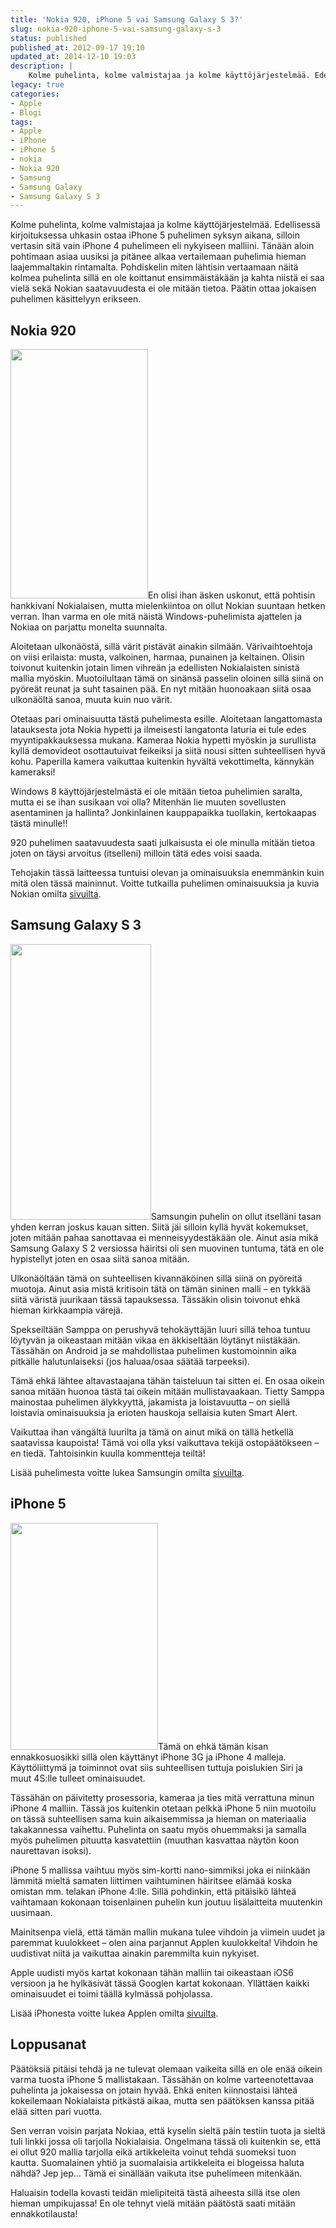 ```yaml
---
title: 'Nokia 920, iPhone 5 vai Samsung Galaxy S 3?'
slug: nokia-920-iphone-5-vai-samsung-galaxy-s-3
status: published
published_at: 2012-09-17 19:10
updated_at: 2014-12-10 19:03
description: |
    Kolme puhelinta, kolme valmistajaa ja kolme käyttöjärjestelmää. Edellisessä kirjoituksessa uhkasin ostaa iPhone 5 puhelimen syksyn aikana, silloin vertasin sitä vain iPhone 4 puhelimeen eli nykyiseen malliini. Tänään aloin pohtimaan asiaa uusiksi ja pitänee alkaa vertailemaan puhelimia hieman laajemmaltakin rintamalta. Pohdiskelin miten lähtisin vertaamaan näitä kolmea puhelinta sillä en ole koittanut ensimmäistäkään ja kahta niistä ei… Jatka lukemista Nokia 920, iPhone 5 vai Samsung Galaxy S 3?
legacy: true
categories:
- Apple
- Blogi
tags:
- Apple
- iPhone
- iPhone 5
- nokia
- Nokia 920
- Samsung
- Samsung Galaxy
- Samsung Galaxy S 3
---
```


<p>Kolme puhelinta, kolme valmistajaa ja kolme käyttöjärjestelmää. Edellisessä kirjoituksessa uhkasin ostaa iPhone 5 puhelimen syksyn aikana, silloin vertasin sitä vain iPhone 4 puhelimeen eli nykyiseen malliini. Tänään aloin pohtimaan asiaa uusiksi ja pitänee alkaa vertailemaan puhelimia hieman laajemmaltakin rintamalta. Pohdiskelin miten lähtisin vertaamaan näitä kolmea puhelinta sillä en ole koittanut ensimmäistäkään ja kahta niistä ei saa vielä sekä Nokian saatavuudesta ei ole mitään tietoa. Päätin ottaa jokaisen puhelimen käsittelyyn erikseen.</p>
<p><!--more--></p>
<h2>Nokia 920</h2>
<p><a href="https://cdn.markokaartinen.net/uploads/2012/09/1200-nokia-lumia-920-yellow-front.jpeg"><img loading="lazy" decoding="async" class="alignright  wp-image-3360" title="Nokia Lumia 920" src="https://cdn.markokaartinen.net/uploads/2012/09/1200-nokia-lumia-920-yellow-front-e1347898777616-610x1109.jpeg" alt="" width="220" height="399" /></a>En olisi ihan äsken uskonut, että pohtisin hankkivani Nokialaisen, mutta mielenkiintoa on ollut Nokian suuntaan hetken verran. Ihan varma en ole mitä näistä Windows-puhelimista ajattelen ja Nokiaa on parjattu monelta suunnalta.</p>
<p>Aloitetaan ulkonäöstä, sillä värit pistävät ainakin silmään. Värivaihtoehtoja on viisi erilaista: musta, valkoinen, harmaa, punainen ja keltainen. Olisin toivonut kuitenkin jotain limen vihreän ja edellisten Nokialaisten sinistä mallia myöskin. Muotoilultaan tämä on sinänsä passelin oloinen sillä siinä on pyöreät reunat ja suht tasainen pää. En nyt mitään huonoakaan siitä osaa ulkonäöltä sanoa, muuta kuin nuo värit.</p>
<p>Otetaas pari ominaisuutta tästä puhelimesta esille. Aloitetaan langattomasta latauksesta jota Nokia hypetti ja ilmeisesti langatonta laturia ei tule edes myyntipakkauksessa mukana. Kameraa Nokia hypetti myöskin ja surullista kyllä demovideot osottautuivat feikeiksi ja siitä nousi sitten suhteellisen hyvä kohu. Paperilla kamera vaikuttaa kuitenkin hyvältä vekottimelta, kännykän kameraksi!</p>
<p>Windows 8 käyttöjärjestelmästä ei ole mitään tietoa puhelimien saralta, mutta ei se ihan susikaan voi olla? Mitenhän lie muuten sovellusten asentaminen ja hallinta? Jonkinlainen kauppapaikka tuollakin, kertokaapas tästä minulle!!</p>
<p>920 puhelimen saatavuudesta saati julkaisusta ei ole minulla mitään tietoa joten on täysi arvoitus (itselleni) milloin tätä edes voisi saada.</p>
<p>Tehojakin tässä laitteessa tuntuisi olevan ja ominaisuuksia enemmänkin kuin mitä olen tässä maininnut. Voitte tutkailla puhelimen ominaisuuksia ja kuvia Nokian omilta <a href="http://www.nokia.com/fi-fi/tuotteet/puhelimet/lumia920/" target="_blank">sivuilta</a>.</p>
<h2>Samsung Galaxy S 3</h2>
<p><a href="https://cdn.markokaartinen.net/uploads/2012/09/humanphone_white_02.jpeg"><img loading="lazy" decoding="async" class="alignright  wp-image-3370" title="Samsung Galaxy S 3" src="https://cdn.markokaartinen.net/uploads/2012/09/humanphone_white_02-e1347907877583.jpeg" alt="" width="225" height="441" /></a>Samsungin puhelin on ollut itselläni tasan yhden kerran joskus kauan sitten. Siitä jäi silloin kyllä hyvät kokemukset, joten mitään pahaa sanottavaa ei menneisyydestäkään ole. Ainut asia mikä Samsung Galaxy S 2 versiossa häiritsi oli sen muovinen tuntuma, tätä en ole hypistellyt joten en osaa siitä sanoa mitään.</p>
<p>Ulkonäöltään tämä on suhteellisen kivannäköinen sillä siinä on pyöreitä muotoja. Ainut asia mistä kritisoin tätä on tämän sininen malli &#8211; en tykkää siitä väristä juurikaan tässä tapauksessa. Tässäkin olisin toivonut ehkä hieman kirkkaampia värejä.</p>
<p>Spekseiltään Samppa on perushyvä tehokäyttäjän luuri sillä tehoa tuntuu löytyvän ja oikeastaan mitään vikaa en äkkiseltään löytänyt niistäkään. Tässähän on Android ja se mahdollistaa puhelimen kustomoinnin aika pitkälle halutunlaiseksi (jos haluaa/osaa säätää tarpeeksi).</p>
<p>Tämä ehkä lähtee altavastaajana tähän taisteluun tai sitten ei. En osaa oikein sanoa mitään huonoa tästä tai oikein mitään mullistavaakaan. Tietty Samppa mainostaa puhelimen älykkyyttä, jakamista ja loistavuutta &#8211; on siellä loistavia ominaisuuksia ja erioten hauskoja sellaisia kuten Smart Alert.</p>
<p>Vaikuttaa ihan vängältä luurilta ja tämä on ainut mikä on tällä hetkellä saatavissa kaupoista! Tämä voi olla yksi vaikuttava tekijä ostopäätökseen &#8211; en tiedä. Tahtoisinkin kuulla kommentteja teiltä!</p>
<p>Lisää puhelimesta voitte lukea Samsungin omilta <a href="http://www.samsung.com/fi/consumer/mobile/mobilephones/smartphones/GT-I9300RWDNEE" target="_blank">sivuilta</a>.</p>
<h2>iPhone 5</h2>
<p><a href="https://cdn.markokaartinen.net/uploads/2012/09/iphone5.jpeg"><img loading="lazy" decoding="async" class="alignright  wp-image-3375" title="iPhone 5" src="https://cdn.markokaartinen.net/uploads/2012/09/iphone5-e1347909257920.jpeg" alt="" width="236" height="363" /></a>Tämä on ehkä tämän kisan ennakkosuosikki sillä olen käyttänyt iPhone 3G ja iPhone 4 malleja. Käyttöliittymä ja toiminnot ovat siis suhteellisen tuttuja poislukien Siri ja muut 4S:lle tulleet ominaisuudet.</p>
<p>Tässähän on päivitetty prosessoria, kameraa ja ties mitä verrattuna minun iPhone 4 malliin. Tässä jos kuitenkin otetaan pelkkä iPhone 5 niin muotoilu on tässä suhteellisen sama kuin aikaisemmissa ja hieman on materiaalia takakannessa vaihettu. Puhelinta on saatu myös ohuemmaksi ja samalla myös puhelimen pituutta kasvatettiin (muuthan kasvattaa näytön koon naurettavan isoksi).</p>
<p>iPhone 5 mallissa vaihtuu myös sim-kortti nano-simmiksi joka ei niinkään lämmitä mieltä samaten liittimen vaihtuminen häiritsee elämää koska omistan mm. telakan iPhone 4:lle. Sillä pohdinkin, että pitäisikö lähteä vaihtamaan kokonaan toisenlainen puhelin kun joutuu lisälaitteita muutenkin uusimaan.</p>
<p>Mainitsenpa vielä, että tämän mallin mukana tulee vihdoin ja viimein uudet ja paremmat kuulokkeet &#8211; olen aina parjannut Applen kuulokkeita! Vihdoin he uudistivat niitä ja vaikuttaa ainakin paremmilta kuin nykyiset.</p>
<p>Apple uudisti myös kartat kokonaan tähän malliin tai oikeastaan iOS6 versioon ja he hylkäsivät tässä Googlen kartat kokonaan. Yllättäen kaikki ominaisuudet ei toimi täällä kylmässä pohjolassa.</p>
<p>Lisää iPhonesta voitte lukea Applen omilta <a href="http://www.apple.com/fi/iphone/" target="_blank">sivuilta</a>.</p>
<h2>Loppusanat</h2>
<p>Päätöksiä pitäisi tehdä ja ne tulevat olemaan vaikeita sillä en ole enää oikein varma tuosta iPhone 5 mallistakaan. Tässähän on kolme varteenotettavaa puhelinta ja jokaisessa on jotain hyvää. Ehkä eniten kiinnostaisi lähteä kokeilemaan Nokialaista pitkästä aikaa, mutta sen päätöksen kanssa pitää elää sitten pari vuotta.</p>
<p>Sen verran voisin parjata Nokiaa, että kyselin sieltä päin testiin tuota ja sieltä tuli linkki jossa oli tarjolla Nokialaisia. Ongelmana tässä oli kuitenkin se, että ei ollut 920 mallia tarjolla eikä artikkeleita voinut tehdä suomeksi tuon kautta. Suomalainen yhtiö ja suomalaisia artikkeleita ei blogeissa haluta nähdä? Jep jep&#8230; Tämä ei sinällään vaikuta itse puhelimeen mitenkään.</p>
<p>Haluaisin todella kovasti teidän mielipiteitä tästä aiheesta sillä itse olen hieman umpikujassa! En ole tehnyt vielä mitään päätöstä saati mitään ennakkotilausta!</p>